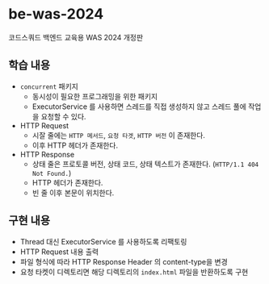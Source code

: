# be-was-2024
코드스쿼드 백엔드 교육용 WAS 2024 개정판

## 학습 내용
- `concurrent` 패키지
  - 동시성이 필요한 프로그래밍을 위한 패키지
  - ExecutorService 를 사용하면 스레드를 직접 생성하지 않고 스레드 풀에 작업을 요청할 수 있다.
- HTTP Request
  - 시잘 줄에는 `HTTP 메서드`, `요청 타겟`, `HTTP 버전` 이 존재한다.
  - 이후 HTTP 헤더가 존재한다.
- HTTP Response
  - 상태 줄은 프로토콜 버전, 상태 코드, 상태 텍스트가 존재한다. (`HTTP/1.1 404 Not Found.`)
  - HTTP 헤더가 존재한다.
  - 빈 줄 이후 본문이 위치한다.

## 구현 내용
- Thread 대신 ExecutorService 를 사용하도록 리팩토링
- HTTP Request 내용 출력
- 파일 형식에 따라 HTTP Response Header 의 content-type을 변경
- 요청 타켓이 디렉토리면 해당 디렉토리의 `index.html` 파일을 반환하도록 구현